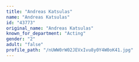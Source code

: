 ```yaml
---
title: "Andreas Katsulas"
name: "Andreas Katsulas"
id: "43773"
original_name: "Andreas Katsulas"
known_for_department: "Acting"
gender: "2"
adult: "false"
profile_path: "/nUWW0rW02JEVxIvu8y0Y4W0oK41.jpg"
---
```

